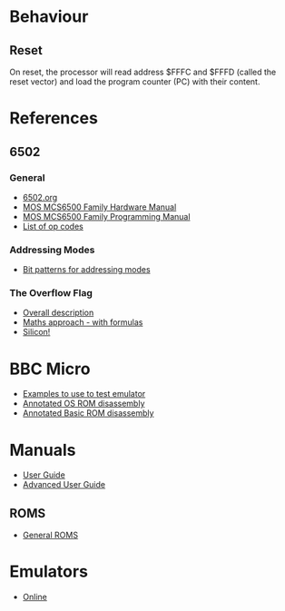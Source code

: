 
# Behaviour

## Reset

On reset, the processor will read address $FFFC and $FFFD (called the reset vector) and load the program 
counter (PC) with their content. 

# References

## 6502

### General

* [6502.org](http://6502.org/)
* [MOS MCS6500 Family Hardware Manual](http://6502.org/documents/books/mcs6500_family_hardware_manual.pdf)
* [MOS MCS6500 Family Programming Manual](http://6502.org/documents/books/mcs6500_family_programming_manual.pdf)
* [List of op codes](http://6502.org/tutorials/6502opcodes.html)

### Addressing Modes

* [Bit patterns for addressing modes](https://llx.com/Neil/a2/opcodes.html)

### The Overflow Flag

* [Overall description](http://www.6502.org/tutorials/vflag.html)
* [Maths approach - with formulas](https://www.righto.com/2012/12/the-6502-overflow-flag-explained.html)
* [Silicon!](http://www.righto.com/2013/01/a-small-part-of-6502-chip-explained.html)

# BBC Micro

* [Examples to use to test emulator](https://www.assemblytutorial.com/6502/)
* [Annotated OS ROM disassembly](https://tobylobster.github.io/mos/)
* [Annotated Basic ROM disassembly](http://mdfs.net/Info/Comp/Acorn/Source/Basic.htm)

# Manuals

* [User Guide](http://bbc.nvg.org/doc/BBCUserGuide-1.00.pdf)
* [Advanced User Guide](http://www.primrosebank.net/computers/bbc/documents/BBC%20Microcomputer%20Advanced%20User%20Guide.pdf
)

## ROMS

* [General ROMS](http://bbc.nvg.org/rom/Acorn/os/)

# Emulators

* [Online](https://bbc.godbolt.org/)



